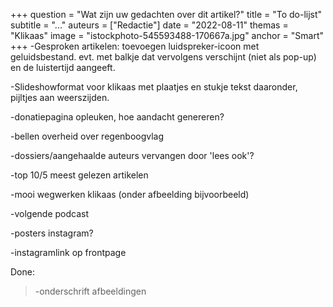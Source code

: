 +++
question = "Wat zijn uw gedachten over dit artikel?"
title = "To do-lijst"
subtitle = "..."
auteurs = ["Redactie"]
date = "2022-08-11"
themas = "Klikaas"
image = "istockphoto-545593488-170667a.jpg"
anchor = "Smart"
+++
\-﻿Gesproken artikelen: toevoegen luidspreker-icoon met geluidsbestand. evt. met balkje dat vervolgens verschijnt (niet als pop-up) en de luistertijd aangeeft. 

\-﻿Slideshowformat voor klikaas met plaatjes en stukje tekst daaronder, pijltjes aan weerszijden.



\-donatiepagina opleuken, hoe aandacht genereren?

\-bellen overheid over regenboogvlag

\-dossiers/aangehaalde auteurs vervangen door 'lees ook'?

\-top 10/5 meest gelezen artikelen

\-mooi wegwerken klikaas (onder afbeelding bijvoorbeeld)

\-volgende podcast

\-posters instagram?

\-instagramlink op frontpage



D﻿one:

> \-onderschrift afbeeldingen